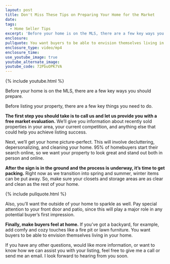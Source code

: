 ```yaml
---
layout: post
title: Don't Miss These Tips on Preparing Your Home for the Market
date:
tags:
  - Home Seller Tips
excerpt: 'Before your home is on the MLS, there are a few key ways you should prepare.'
enclosure:
pullquote: You want buyers to be able to envision themselves living in your home.
enclosure_type: video/mp4
enclosure_time:
use_youtube_image: true
youtube_alternate_image:
youtube_code: 72PbuOPK7VA
---
```


{% include youtube.html %}

Before your home is on the MLS, there are a few key ways you should prepare.

Before listing your property, there are a few key things you need to do.

**The first step you should take is to call us and let us provide you with a free market evaluation.** We’ll give you information about recently sold properties in your area, your current competition, and anything else that could help you achieve listing success.

Next, we’ll get your home picture-perfect. This will involve decluttering, depersonalizing, and cleaning your home. 95% of homebuyers start their search online, so we want your property to look great and stand out both in person and online.

**After the sign is in the ground and the process is underway, it’s time to get packing.** Right now as we transition into spring and summer, winter items can be put away. So, make sure your closets and storage areas are as clear and clean as the rest of your home.

{% include pullquote.html %}

Also, you’ll want the outside of your home to sparkle as well. Pay special attention to your front door and patio, since this will play a major role in any potential buyer’s first impression.&nbsp;

**Finally, make buyers feel at home.** If you’ve got a backyard, for example, add comfy and cozy touches like a fire pit or lawn furniture. You want buyers to be able to envision themselves living in your home.

If you have any other questions, would like more information, or want to know how we can assist you with your listing, feel free to give me a call or send me an email. I look forward to hearing from you soon.<br>&nbsp;